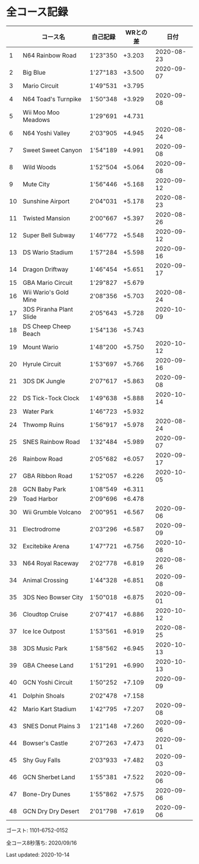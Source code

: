 # 全コース記録

||コース名|自己記録|WRとの差|日付
|--|--|--|--|--|
|1|N64 Rainbow Road|1'23"350|+3.203|2020-08-23|
|2|Big Blue|1'27"183|+3.500|2020-09-07|
|3|Mario Circuit|1'49"531|+3.795||
|4|N64 Toad's Turnpike|1'50"348|+3.929|2020-09-08|
|5|Wii Moo Moo Meadows|1'29"691|+4.731||
|6|N64 Yoshi Valley|2'03"905|+4.945|2020-08-24|
|7|Sweet Sweet Canyon|1'54"189|+4.991|2020-09-08|
|8|Wild Woods|1'52"504|+5.064|2020-09-08|
|9|Mute City|1'56"446|+5.168|2020-09-12|
|10|Sunshine Airport|2'04"031|+5.178|2020-08-23|
|11|Twisted Mansion|2'00"667|+5.397|2020-08-26|
|12|Super Bell Subway|1'46"772|+5.548|2020-09-12|
|13|DS Wario Stadium|1'57"284|+5.598|2020-09-16|
|14|Dragon Driftway|1'46"454|+5.651|2020-09-17|
|15|GBA Mario Circuit|1'29"827|+5.679||
|16|Wii Wario's Gold Mine|2'08"356|+5.703|2020-08-24|
|17|3DS Piranha Plant Slide|2'05"643|+5.728|2020-10-09|
|18|DS Cheep Cheep Beach|1'54"136|+5.743||
|19|Mount Wario|1'48"200|+5.750|2020-10-12|
|20|Hyrule Circuit|1'53"697|+5.766|2020-09-16|
|21|3DS DK Jungle|2'07"617|+5.863|2020-09-08|
|22|DS Tick-Tock Clock|1'49"638|+5.888|2020-10-14|
|23|Water Park|1'46"723|+5.932||
|24|Thwomp Ruins|1'56"917|+5.978|2020-08-24|
|25|SNES Rainbow Road|1'32"484|+5.989|2020-09-07|
|26|Rainbow Road|2'05"682|+6.057|2020-09-17|
|27|GBA Ribbon Road|1'52"057|+6.226|2020-10-05|
|28|GCN Baby Park|1'08"549|+6.311||
|29|Toad Harbor|2'09"696|+6.478||
|30|Wii Grumble Volcano|2'00"951|+6.567|2020-09-06|
|31|Electrodrome|2'03"296|+6.587|2020-09-09|
|32|Excitebike Arena|1'47"721|+6.756|2020-10-08|
|33|N64 Royal Raceway|2'02"778|+6.819|2020-08-26|
|34|Animal Crossing|1'44"328|+6.851|2020-09-08|
|35|3DS Neo Bowser City|1'50"018|+6.875|2020-09-01|
|36|Cloudtop Cruise|2'07"417|+6.886|2020-10-12|
|37|Ice Ice Outpost|1'53"561|+6.919|2020-08-25|
|38|3DS Music Park|1'58"562|+6.945|2020-10-13|
|39|GBA Cheese Land|1'51"291|+6.990|2020-10-13|
|40|GCN Yoshi Circuit|1'50"252|+7.109|2020-09-09|
|41|Dolphin Shoals|2'02"478|+7.158||
|42|Mario Kart Stadium|1'42"795|+7.207|2020-09-08|
|43|SNES Donut Plains 3|1'21"148|+7.260|2020-09-06|
|44|Bowser's Castle|2'07"263|+7.473|2020-09-01|
|45|Shy Guy Falls|2'03"933|+7.482|2020-09-03|
|46|GCN Sherbet Land|1'55"381|+7.522|2020-09-06|
|47|Bone-Dry Dunes|1'55"862|+7.575|2020-09-06|
|48|GCN Dry Dry Desert|2'01"798|+7.619|2020-09-06|

ゴースト: 1101-6752-0152

全コース8秒落ち: 2020/09/16

Last updated: 2020-10-14
